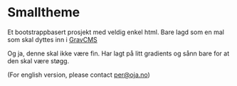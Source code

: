 # Smalltheme
Et bootstrappbasert prosjekt med veldig enkel html. Bare lagd som en mal som skal dyttes inn i [GravCMS](http://getgrav.org)

Og ja, denne skal ikke være fin. Har lagt på litt gradients og sånn bare for at den skal være støgg.

(For english version, please contact [per@oja.no](per@oja.no))
